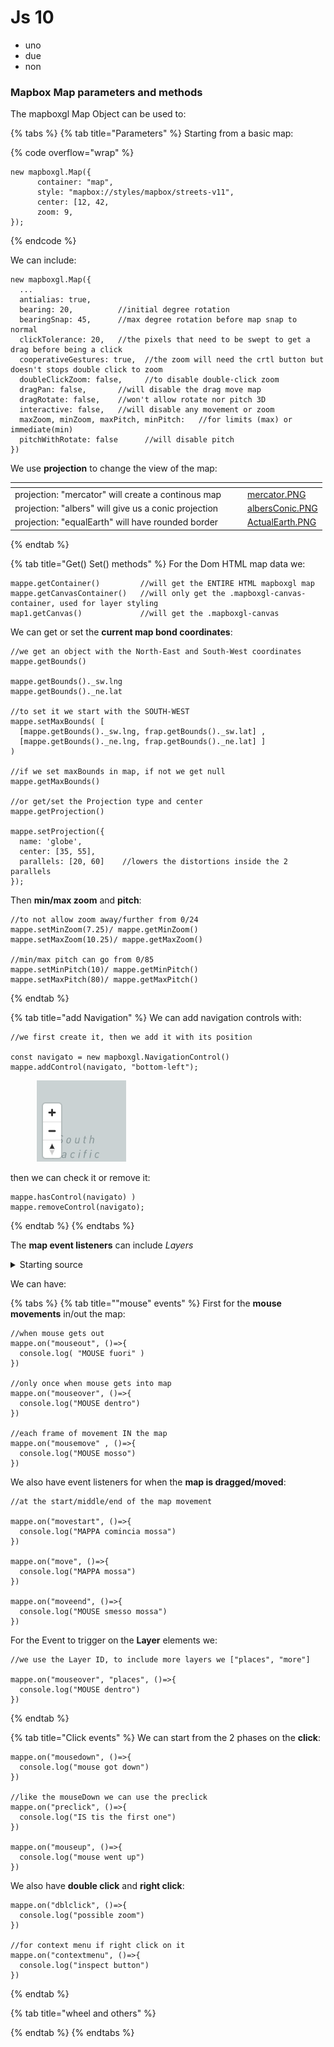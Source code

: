 # Js 10

* uno
* due
* non

### Mapbox Map parameters and methods

The mapboxgl Map Object can be used to:

{% tabs %}
{% tab title="Parameters" %}
Starting from a basic map:

{% code overflow="wrap" %}
```
new mapboxgl.Map({
      container: "map", 
      style: "mapbox://styles/mapbox/streets-v11", 
      center: [12, 42, 
      zoom: 9, 
});
```
{% endcode %}

We can include:

```
new mapboxgl.Map({
  ...
  antialias: true,    
  bearing: 20,          //initial degree rotation
  bearingSnap: 45,      //max degree rotation before map snap to normal
  clickTolerance: 20,   //the pixels that need to be swept to get a drag before being a click
  cooperativeGestures: true,  //the zoom will need the crtl button but doesn't stops double click to zoom
  doubleClickZoom: false,     //to disable double-click zoom
  dragPan: false,       //will disable the drag move map
  dragRotate: false,    //won't allow rotate nor pitch 3D
  interactive: false,   //will disable any movement or zoom
  maxZoom, minZoom, maxPitch, minPitch:   //for limits (max) or immediate(min)
  pitchWithRotate: false      //will disable pitch 
})
```

We use **projection** to change the view of the map:

<table data-view="cards"><thead><tr><th></th><th></th><th></th><th data-hidden data-card-cover data-type="files"></th></tr></thead><tbody><tr><td>projection: "mercator" will create a continous map </td><td></td><td></td><td><a href="../.gitbook/assets/mercator.PNG">mercator.PNG</a></td></tr><tr><td>projection: "albers" will give us a conic projection</td><td></td><td></td><td><a href="../.gitbook/assets/albersConic.PNG">albersConic.PNG</a></td></tr><tr><td>projection: "equalEarth" will have rounded border</td><td></td><td></td><td><a href="../.gitbook/assets/ActualEarth.PNG">ActualEarth.PNG</a></td></tr></tbody></table>
{% endtab %}

{% tab title="Get() Set() methods" %}
For the Dom HTML map data we:

```
mappe.getContainer()         //will get the ENTIRE HTML mapboxgl map 
mappe.getCanvasContainer()   //will only get the .mapboxgl-canvas-container, used for layer styling
map1.getCanvas()             //will get the .mapboxgl-canvas

```

We can get or set the **current map bond coordinates**:

```
//we get an object with the North-East and South-West coordinates
mappe.getBounds()

mappe.getBounds()._sw.lng
mappe.getBounds()._ne.lat

//to set it we start with the SOUTH-WEST
mappe.setMaxBounds( [ 
  [mappe.getBounds()._sw.lng, frap.getBounds()._sw.lat] ,
  [mappe.getBounds()._ne.lng, frap.getBounds()._ne.lat] ]
)

//if we set maxBounds in map, if not we get null
mappe.getMaxBounds() 

//or get/set the Projection type and center
mappe.getProjection() 

mappe.setProjection({
  name: 'globe',
  center: [35, 55],
  parallels: [20, 60]    //lowers the distortions inside the 2 parallels
});

```

Then **min/max zoom** and **pitch**:

```
//to not allow zoom away/further from 0/24
mappe.setMinZoom(7.25)/ mappe.getMinZoom()
mappe.setMaxZoom(10.25)/ mappe.getMaxZoom()

//min/max pitch can go from 0/85
mappe.setMinPitch(10)/ mappe.getMinPitch()
mappe.setMaxPitch(80)/ mappe.getMaxPitch()

```
{% endtab %}

{% tab title="add Navigation" %}
We can add navigation controls with:

```
//we first create it, then we add it with its position

const navigato = new mapboxgl.NavigationControl()
mappe.addControl(navigato, "bottom-left");

```

<figure><img src="../.gitbook/assets/controlli.PNG" alt=""><figcaption></figcaption></figure>

then we can check it or remove it:

```
mappe.hasControl(navigato) )
mappe.removeControl(navigato);

```
{% endtab %}
{% endtabs %}

The **map event listeners** can include _Layers_

<details>

<summary>Starting source</summary>

```
frap.on('load', () => {

    frap.addSource('places1', {
        'type': 'geojson',
        'data': {
          'type': 'FeatureCollection',
          'features': [
              {
                'type': 'Feature',
                'properties': {
                  'description': '<h2>la montagna</h2>'
                },
                'geometry': {
                  'type': 'Point',
                  'coordinates': [13, 45.2]
                }
              }
          ]
        }
    })
  
//we will use the ID later
    frap.addLayer({
      'id': 'places',
      'type': 'circle',
      'source': 'places1',
      'paint': {
        'circle-color': '#ff64fb',
        'circle-radius': 6,
        'circle-stroke-width': 3,
        'circle-stroke-color': '#ffffff'
      }
    });
  
})

```

&#x20;                                           <img src="../.gitbook/assets/layerpoint.PNG" alt="" data-size="original">

</details>

We can have:

{% tabs %}
{% tab title=""mouse" events" %}
First for the **mouse movements** in/out the map:

```
//when mouse gets out 
mappe.on("mouseout", ()=>{
  console.log( "MOUSE fuori" )
})

//only once when mouse gets into map
mappe.on("mouseover", ()=>{
  console.log("MOUSE dentro")
})

//each frame of movement IN the map
mappe.on("mousemove" , ()=>{
  console.log("MOUSE mosso")
})

```

We also have event listeners for when the **map is dragged/moved**:

```
//at the start/middle/end of the map movement

mappe.on("movestart", ()=>{
  console.log("MAPPA comincia mossa")
})

mappe.on("move", ()=>{
  console.log("MAPPA mossa")
})

mappe.on("moveend", ()=>{
  console.log("MOUSE smesso mossa")
})

```

For the Event to trigger on the **Layer** elements we:

```
//we use the Layer ID, to include more layers we ["places", "more"]

mappe.on("mouseover", "places", ()=>{
  console.log("MOUSE dentro")
})

```
{% endtab %}

{% tab title="Click events" %}
We can start from the 2 phases on the **click**:

```
mappe.on("mousedown", ()=>{
  console.log("mouse got down")
})

//like the mouseDown we can use the preclick
mappe.on("preclick", ()=>{
  console.log("IS tis the first one")
})

mappe.on("mouseup", ()=>{
  console.log("mouse went up")
})

```

We also have **double click** and **right click**:

```
mappe.on("dblclick", ()=>{
  console.log("possible zoom")
})

//for context menu if right click on it
mappe.on("contextmenu", ()=>{
  console.log("inspect button")
})

```
{% endtab %}

{% tab title="wheel and others" %}



{% endtab %}
{% endtabs %}

